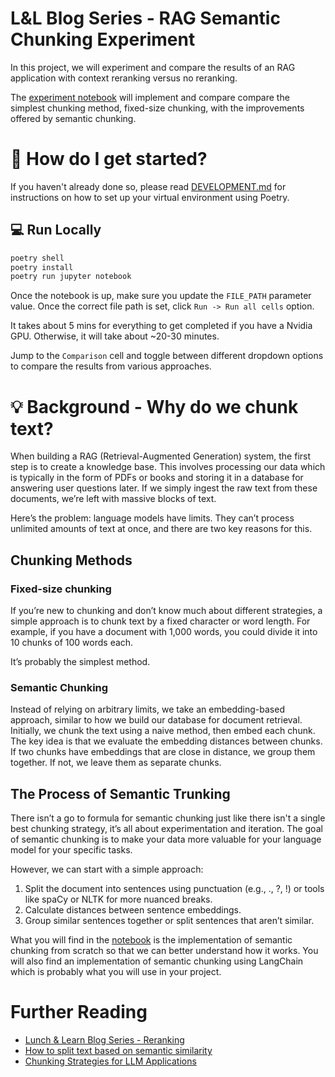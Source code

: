 # L&L Blog Series - RAG Semantic Chunking Experiment

In this project, we will experiment and compare the results of an RAG application with context reranking versus no reranking.

The [experiment notebook](./rag_semantic_chunking/experiment_rag_semantic_chunking.ipynb) will implement and compare compare the simplest chunking method, fixed-size chunking, with the improvements offered by semantic chunking.

# &#127939; How do I get started?
If you haven't already done so, please read [DEVELOPMENT.md](DEVELOPMENT.md) for instructions on how to set up your virtual environment using Poetry.

## 💻 Run Locally

```bash
poetry shell
poetry install
poetry run jupyter notebook
```

Once the notebook is up, make sure you update the `FILE_PATH` parameter value. Once the correct file path is set, click `Run -> Run all cells` option.

It takes about 5 mins for everything to get completed if you have a Nvidia GPU. Otherwise, it will take about ~20-30 minutes.

Jump to the `Comparison` cell and toggle between different dropdown options to compare the results from various approaches.

# 💡 Background - Why do we chunk text?

When building a RAG (Retrieval-Augmented Generation) system, the first step is to create a knowledge base. This involves processing our data which is typically in the form of PDFs or books and storing it in a database for answering user questions later. If we simply ingest the raw text from these documents, we’re left with massive blocks of text.

Here’s the problem: language models have limits. They can’t process unlimited amounts of text at once, and there are two key reasons for this.

## Chunking Methods

### Fixed-size chunking

If you’re new to chunking and don’t know much about different strategies, a simple approach is to chunk text by a fixed character or word length. For example, if you have a document with 1,000 words, you could divide it into 10 chunks of 100 words each.

It’s probably the simplest method.

### Semantic Chunking

Instead of relying on arbitrary limits, we take an embedding-based approach, similar to how we build our database for document retrieval. Initially, we chunk the text using a naive method, then embed each chunk. The key idea is that we evaluate the embedding distances between chunks. If two chunks have embeddings that are close in distance, we group them together. If not, we leave them as separate chunks.

## The Process of Semantic Trunking

There isn’t a go to formula for semantic chunking just like there isn't a single best chunking strategy, it’s all about experimentation and iteration. The goal of semantic chunking is to make your data more valuable for your language model for your specific tasks.

However, we can start with a simple approach:

1. Split the document into sentences using punctuation (e.g., ., ?, !) or tools like spaCy or NLTK for more nuanced breaks.
2. Calculate distances between sentence embeddings.
3. Group similar sentences together or split sentences that aren’t similar.

What you will find in the [notebook](./rag_semantic_chunking/experiment_rag_semantic_chunking.ipynb) is the implementation of semantic chunking from scratch so that we can better understand how it works. You will also find an implementation of semantic chunking using LangChain which is probably what you will use in your project.

# Further Reading

- [Lunch & Learn Blog Series - Reranking]()
- [How to split text based on semantic similarity](https://python.langchain.com/docs/how_to/semantic-chunker/)
- [Chunking Strategies for LLM Applications](https://www.pinecone.io/learn/chunking-strategies/)
